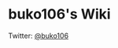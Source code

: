 <!-- TITLE: Home -->
<!-- SUBTITLE: ようこそ -->

# buko106's Wiki
Twitter: [@buko106](twitter.com/buko106)
